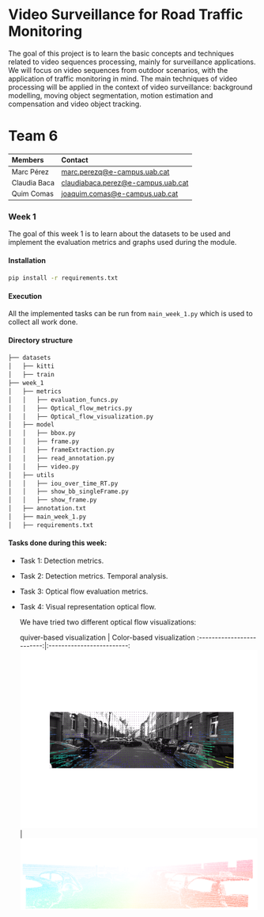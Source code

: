# Video Surveillance for Road Traffic Monitoring

The goal of this project is to learn the basic concepts and techniques related to video sequences processing, mainly for surveillance applications. We will focus on video sequences from outdoor scenarios, with the application of traffic monitoring in mind. The main techniques of video processing will be applied in the context of video surveillance: background modelling, moving object segmentation, motion estimation and compensation and video object tracking.


# Team 6 

| Members | Contact |
| :---         |   :---    | 
| Marc Pérez   | marc.perezq@e-campus.uab.cat | 
| Claudia Baca    | claudiabaca.perez@e-campus.uab.cat  |
| Quim Comas    | joaquim.comas@e-campus.uab.cat  |



### Week 1

The goal of this week 1 is to learn about the datasets to be used and implement the evaluation metrics and graphs used during the module.

#### Installation

```bash
pip install -r requirements.txt
```
#### Execution

 All the implemented tasks can be run from ```main_week_1.py``` which is used to collect all work done.

#### Directory structure

```bash
├── datasets
│   ├── kitti
│   ├── train
├── week_1
│   ├── metrics
│   │   ├── evaluation_funcs.py
│   │   ├── Optical_flow_metrics.py
│   │   ├── Optical_flow_visualization.py
│   ├── model
│   │   ├── bbox.py
│   │   ├── frame.py
│   │   ├── frameExtraction.py
│   │   ├── read_annotation.py
│   │   ├── video.py
│   ├── utils
│   │   ├── iou_over_time_RT.py
│   │   ├── show_bb_singleFrame.py
│   │   ├── show_frame.py
│   ├── annotation.txt
│   ├── main_week_1.py
│   ├── requirements.txt
```

#### Tasks done during this week:

- Task 1: Detection metrics.

- Task 2: Detection metrics. Temporal analysis.




- Task 3: Optical flow evaluation metrics.
- Task 4: Visual representation optical flow.

  We have tried two different optical flow visualizations:
  
  quiver-based visualization           |  Color-based visualization
:-------------------------:|:-------------------------:
![](https://github.com/mcv-m6-video/mcv-m6-2020-team6/blob/master/results_week1/flow_gt_45_quiver.png)  |  ![](https://github.com/mcv-m6-video/mcv-m6-2020-team6/blob/master/results_week1/flow_gt_45_color.png)











